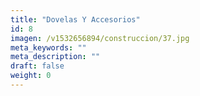 ```yaml
---
title: "Dovelas Y Accesorios"
id: 8
imagen: /v1532656894/construccion/37.jpg
meta_keywords: ""
meta_description: ""
draft: false
weight: 0
---
```

